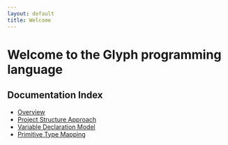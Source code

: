 ```yaml
---
layout: default
title: Welcome
---
```


# Welcome to the Glyph programming language

## Documentation Index

- [Overview](README.md)
- [Project Structure Approach](docs/project-structure-approach.md)
- [Variable Declaration Model](docs/variable-declaration-model.md)
- [Primitive Type Mapping](docs/primitive-type-mapping.md)
